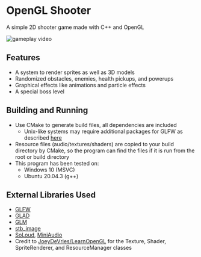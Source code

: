 ﻿# OpenGL Shooter 

A simple 2D shooter game made with C++ and OpenGL

![gameplay video](gameplay.gif)
  ## Features
  - A system to render sprites as well as 3D models
  - Randomized obstacles, enemies, health pickups, and powerups
  - Graphical effects like animations and particle effects
  - A special boss level
  ## Building and Running
  - Use CMake to generate build files, all dependencies are included
    - Unix-like systems may require additional packages for GLFW as described [here](https://www.glfw.org/docs/latest/compile_guide.html#compile_deps_x11)
  - Resource files (audio/textures/shaders) are copied to your build directory by CMake, so the program can find the files if it is run from the root or build directory
  - This program has been tested on:
     - Windows 10 (MSVC)
     - Ubuntu 20.04.3 (g++)
   ## External Libraries Used
   - [GLFW](https://github.com/glfw/glfw)
   - [GLAD](https://github.com/Dav1dde/glad)
   - [GLM](https://glm.g-truc.net/0.9.8/index.html)
   - [stb_image](https://github.com/nothings/stb/blob/master/stb_image.h)
   - [SoLoud](https://github.com/jarikomppa/soloud), [MiniAudio](https://github.com/mackron/miniaudio)
   - Credit to [JoeyDeVries/LearnOpenGL](https://github.com/JoeyDeVries/LearnOpenGL) for the Texture, Shader, SpriteRenderer, and ResourceManager classes
